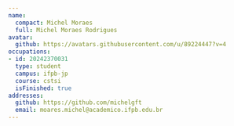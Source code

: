 ```yaml
---
name:
  compact: Michel Moraes
  full: Michel Moraes Rodrigues
avatar:
  github: https://avatars.githubusercontent.com/u/89224447?v=4
occupations:
- id: 20242370031
  type: student
  campus: ifpb-jp
  course: cstsi
  isFinished: true
addresses:
  github: https://github.com/michelgft
  email: moares.michel@academico.ifpb.edu.br
---
```

